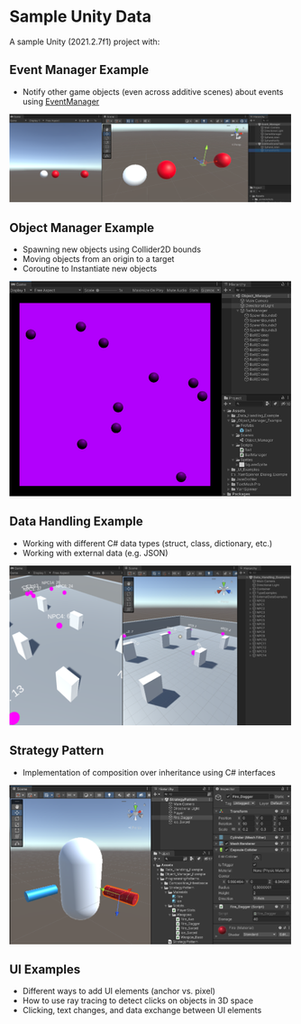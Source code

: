 


# Sample Unity Data

A sample Unity (2021.2.7f1) project with:




## Event Manager Example

- Notify other game objects (even across additive scenes) about events using [EventManager](https://learn.unity.com/tutorial/create-a-simple-messaging-system-with-events#)

<a href="Assets/_screenshots/screenshot-object-manager.png"><img width="500" src="Assets/_screenshots/screenshot-eventmanager.png"></a>




## Object Manager Example

- Spawning new objects using Collider2D bounds
- Moving objects from an origin to a target
- Coroutine to Instantiate new objects

<a href="Assets/_screenshots/screenshot-object-manager.png"><img width="500" src="Assets/_screenshots/screenshot-object-manager.png"></a>



## Data Handling Example

- Working with different C# data types (struct, class, dictionary, etc.)
- Working with external data (e.g. JSON)

<a href="Assets/_screenshots/screenshot-data-handling.png"><img width="500" src="Assets/_screenshots/screenshot-data-handling.png"></a>



## Strategy Pattern

- Implementation of composition over inheritance using C# interfaces

<a href="Assets/_screenshots/screenshot-strategy-pattern.png"><img width="500" src="Assets/_screenshots/screenshot-strategy-pattern.png"></a>




## UI Examples

- Different ways to add UI elements (anchor vs. pixel)
- How to use ray tracing to detect clicks on objects in 3D space
- Clicking, text changes, and data exchange between UI elements
